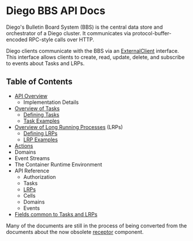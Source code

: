 # Diego BBS API Docs

Diego's Bulletin Board System (BBS) is the central data store and orchestrator of a Diego cluster. It communicates via protocol-buffer-encoded RPC-style calls over HTTP.

Diego clients communicate with the BBS via an [ExternalClient](https://godoc.org/github.com/cloudfoundry-incubator/bbs#ExternalClient) interface. This interface allows clients to create, read, update, delete, and subscribe to events about Tasks and LRPs.

## Table of Contents

- [API Overview](overview.md)
    - Implementation Details
- [Overview of Tasks](tasks.md)
    - [Defining Tasks](defining-tasks.md)
    - [Task Examples](task-examples.md)
- [Overview of Long Running Processes](lrps.md) (LRPs)
    - [Defining LRPs](defining-lrps.md)
    - [LRP Examples](lrp-examples.md)
- [Actions](actions.md)
- Domains
- Event Streams
- The Container Runtime Environment
- API Reference
    - Authorization
    - Tasks
    - [LRPs](api-lrps.md)
    - Cells
    - Domains
    - Events
- [Fields common to Tasks and LRPs](common-models.md)

Many of the documents are still in the process of being converted from the documents about the now obsolete [receptor](https://github.com/cloudfoundry-incubator/receptor/tree/master/doc) component.
